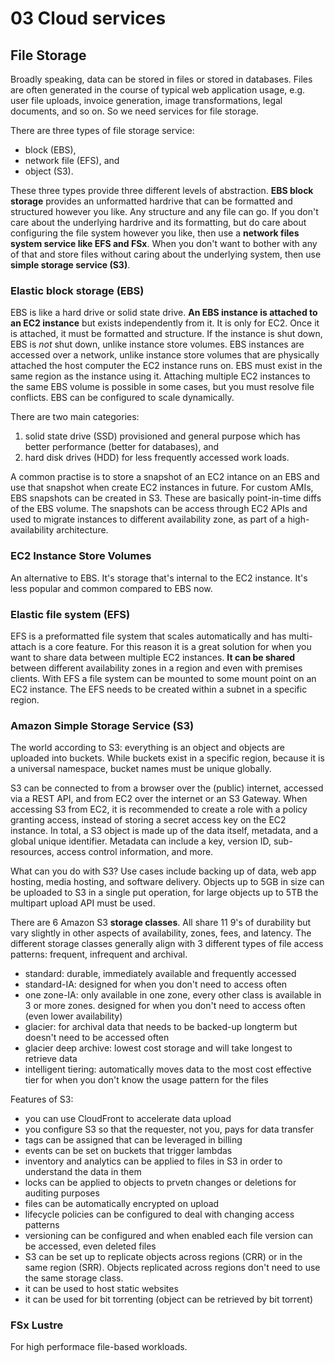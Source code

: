 # 03 Cloud services

## File Storage

Broadly speaking, data can be stored in files or stored in databases. Files are often generated in the course of typical web application usage, e.g. user file uploads, invoice generation, image transformations, legal documents, and so on. So we need services for file storage.

There are three types of file storage service:

- block (EBS),
- network file (EFS), and
- object (S3).

These three types provide three different levels of abstraction. **EBS block storage** provides an unformatted hardrive that can be formatted and structured however you like. Any structure and any file can go. If you don't care about the underlying hardrive and its formatting, but do care about configuring the file system however you like, then use a **network files system service like EFS and FSx**. When you don't want to bother with any of that and store files without caring about the underlying system, then use **simple storage service (S3)**.

### Elastic block storage (EBS)

EBS is like a hard drive or solid state drive. **An EBS instance is attached to an EC2 instance** but exists independently from it. It is only for EC2. Once it is attached, it must be formatted and structure. If the instance is shut down, EBS is _not_ shut down, unlike instance store volumes. EBS instances are accessed over a network, unlike instance store volumes that are physically attached the host computer the EC2 instance runs on. EBS must exist in the same region as the instance using it. Attaching multiple EC2 instances to the same EBS volume is possible in some cases, but you must resolve file conflicts. EBS can be configured to scale dynamically.

There are two main categories:

1. solid state drive (SSD) provisioned and general purpose which has better performance (better for databases), and
2. hard disk drives (HDD) for less frequently accessed work loads.

A common practise is to store a snapshot of an EC2 intance on an EBS and use that snapshot when create EC2 instances in future. For custom AMIs, EBS snapshots can be created in S3. These are basically point-in-time diffs of the EBS volume. The snapshots can be access through EC2 APIs and used to migrate instances to different availability zone, as part of a high-availability architecture.

### EC2 Instance Store Volumes

An alternative to EBS. It's storage that's internal to the EC2 instance. It's less popular and common compared to EBS now.

### Elastic file system (EFS)

EFS is a preformatted file system that scales automatically and has multi-attach is a core feature. For this reason it is a great solution for when you want to share data between multiple EC2 instances. **It can be shared** between different availability zones in a region and even with premises clients. With EFS a file system can be mounted to some mount point on an EC2 instance. The EFS needs to be created within a subnet in a specific region.

### Amazon Simple Storage Service (S3)

The world according to S3: everything is an object and objects are uploaded into buckets. While buckets exist in a specific region, because it is a universal namespace, bucket names must be unique globally.

S3 can be connected to from a browser over the (public) internet, accessed via a REST API, and from EC2 over the internet or an S3 Gateway. When accessing S3 from EC2, it is recommended to create a role with a policy granting access, instead of storing a secret access key on the EC2 instance. In total, a S3 object is made up of the data itself, metadata, and a global unique identifier. Metadata can include a key, version ID, sub-resources, access control information, and more.

What can you do with S3? Use cases include backing up of data, web app hosting, media hosting, and software delivery. Objects up to 5GB in size can be uploaded to S3 in a single put operation, for large objects up to 5TB the multipart upload API must be used.

There are 6 Amazon S3 **storage classes**. All share 11 9's of durability but vary slightly in other aspects of availability, zones, fees, and latency. The different storage classes generally align with 3 different types of file access patterns: frequent, infrequent and archival.

- standard: durable, immediately available and frequently accessed
- standard-IA: designed for when you don't need to access often
- one zone-IA: only available in one zone, every other class is available in 3 or more zones. designed for when you don't need to access often (even lower availability)
- glacier: for archival data that needs to be backed-up longterm but doesn't need to be accessed often
- glacier deep archive: lowest cost storage and will take longest to retrieve data
- intelligent tiering: automatically moves data to the most cost effective tier for when you don't know the usage pattern for the files

Features of S3:

- you can use CloudFront to accelerate data upload
- you configure S3 so that the requester, not you, pays for data transfer
- tags can be assigned that can be leveraged in billing
- events can be set on buckets that trigger lambdas
- inventory and analytics can be applied to files in S3 in order to understand the data in them
- locks can be applied to objects to prvetn changes or deletions for auditing purposes
- files can be automatically encrypted on upload
- lifecycle policies can be configured to deal with changing access patterns
- versioning can be configured and when enabled each file version can be accessed, even deleted files
- S3 can be set up to replicate objects across regions (CRR) or in the same region (SRR). Objects replicated across regions don't need to use the same storage class.
- it can be used to host static websites
- it can be used for bit torrenting (object can be retrieved by bit torrent)

### FSx Lustre

For high performace file-based workloads.
